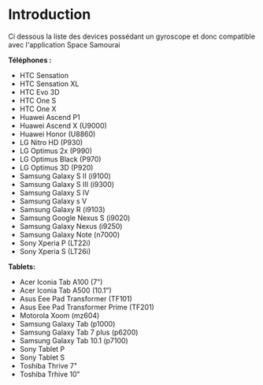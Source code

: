 # Introduction #

Ci dessous la liste des devices possédant un gyroscope et donc compatible avec l'application Space Samourai

**Téléphones :**

  * HTC Sensation
  * HTC Sensation XL
  * HTC Evo 3D
  * HTC One S
  * HTC One X
  * Huawei Ascend P1
  * Huawei Ascend X (U9000)
  * Huawei Honor (U8860)
  * LG Nitro HD (P930)
  * LG Optimus 2x (P990)
  * LG Optimus Black (P970)
  * LG Optimus 3D (P920)
  * Samsung Galaxy S II (i9100)
  * Samsung Galaxy S III (i9300)
  * Samsung Galaxy S IV
  * Samsung Galaxy s V
  * Samsung Galaxy R (i9103)
  * Samsung Google Nexus S (i9020)
  * Samsung Galaxy Nexus (i9250)
  * Samsung Galaxy Note (n7000)
  * Sony Xperia P (LT22i)
  * Sony Xperia S (LT26i)

**Tablets:**

  * Acer Iconia Tab A100 (7")
  * Acer Iconia Tab A500 (10.1")
  * Asus Eee Pad Transformer (TF101)
  * Asus Eee Pad Transformer Prime (TF201)
  * Motorola Xoom (mz604)
  * Samsung Galaxy Tab (p1000)
  * Samsung Galaxy Tab 7 plus (p6200)
  * Samsung Galaxy Tab 10.1 (p7100)
  * Sony Tablet P
  * Sony Tablet S
  * Toshiba Thrive 7"
  * Toshiba Trhive 10"